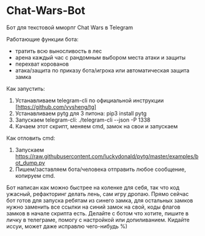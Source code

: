 # Chat-Wars-Bot
Бот для текстовой мморпг Chat Wars в Telegram

Работающие функции бота:
  - тратить всю выносливость в лес
  - арена каждый час с рандомным выбором места атаки и защиты
  - перехват корованов
  - атака/защита по приказу бота/игрока или автоматическая защита замка

Как запустить:<br />
  1) Устанавливаем telegram-cli по официальной инструкции [https://github.com/vysheng/tg]<br />
  2) Устанавливаем pytg для 3 питона: pip3 install pytg<br />
  3) Запускаем telegram-cli: ./telegram-cli --json -P 1338<br />
  4) Качаем этот скрипт, меняем cmd, замок на свои и запускаем<br />
  
Как отловить cmd:
  1) Запускаем https://raw.githubusercontent.com/luckydonald/pytg/master/examples/bot_dump.py
  2) Пишем/заставляем бота/человека отправить любое сообщение, копируем cmd.
 
 Бот написан как можно быстрее на коленке для себя, так что код ужасный, рефакторинг делать лень, сам игру дропаю. Прямо сейчас бот готов для запуска ребятам из синего замка, для остальных замков нужно заменить все ссылки на синий замок на свой, коды флагов замков в начале скрипта есть. Делайте с ботом что хотите, пишите в личку в телеграме, помогу с настройкой или допиливанием. Кидайте иссуи, может даже исправлю чего-нибудь %)

